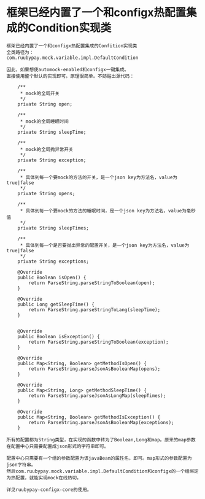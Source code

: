 # 框架已经内置了一个和configx热配置集成的Condition实现类

    框架已经内置了一个和configx热配置集成的Confition实现类
    全类路径为：
    com.ruubypay.mock.variable.impl.DefaultCondition
    
    因此，如果想使automock-enabled和configx一键集成。
    直接使用整个默认的实现即可。原理很简单。不妨贴出源代码：
    
        /**
         * mock的全局开关
         */
        private String open;
    
        /**
         * mock的全局睡眠时间
         */
        private String sleepTime;
    
        /**
         * mock的全局抛异常开关
         */
        private String exception;
    
        /**
         * 具体到每一个要mock的方法的开关，是一个json key为方法名，value为true|false
         */
        private String opens;
    
        /**
         * 具体到每一个要mock的方法的睡眠时间，是一个json key为方法名，value为毫秒值
         */
        private String sleepTimes;
    
        /**
         * 具体到每一个是否要抛出异常的配置开关，是一个json key为方法名，value为true|false
         */
        private String exceptions;
    
        @Override
        public Boolean isOpen() {
            return ParseString.parseStringToBoolean(open);
        }
    
        @Override
        public Long getSleepTime() {
            return ParseString.parseStringToLang(sleepTime);
        }
    
    
        @Override
        public Boolean isException() {
            return ParseString.parseStringToBoolean(exception);
        }
    
        @Override
        public Map<String, Boolean> getMethodIsOpen() {
            return ParseString.parseJsonAsBooleanMap(opens);
        }
    
        @Override
        public Map<String, Long> getMethodSleepTime() {
            return ParseString.parseJsonAsLongMap(sleepTimes);
        }
    
        @Override
        public Map<String, Boolean> getMethodIsException() {
            return ParseString.parseJsonAsBooleanMap(exceptions);
        }
        
    所有的配置都为String类型，在实现的函数中转为了Boolean,Long和map。原来的map参数在配置中心只需要配置成json形式的字符串即可。
    
    配置中心只需要有一个组的参数配置为该javaBean的属性名，即可。map形式的参数配置为json字符串。
    然后com.ruubypay.mock.variable.impl.DefaultCondition和configx的一个组绑定为热配置，就能实现mock在线热切。
    
    详见ruubypay-configx-core的使用。



    
    
    